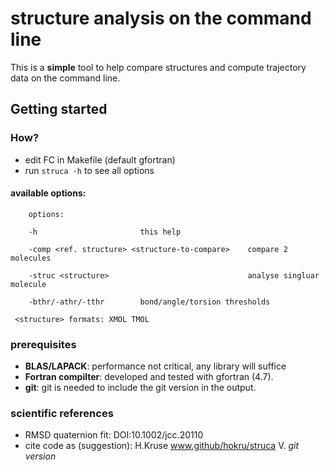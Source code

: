 # structure analysis on the command line

This is a **simple** tool to help compare structures and compute trajectory data on the command line.


## Getting started

### How?

* edit FC in Makefile (default gfortran)
* run `struca -h` to see all options


#### available options:
`    options:`

`    -h                       this help`

`    -comp <ref. structure> <structure-to-compare>    compare 2 molecules`

`    -struc <structure>                               analyse singluar molecule`


`    -bthr/-athr/-tthr        bond/angle/torsion thresholds`


`  <structure> formats: XMOL TMOL `


### prerequisites

- **BLAS/LAPACK**: performance not critical, any library will suffice 
- **Fortran compilter**: developed and tested with gfortran (4.7).
- **git**: git is needed to include the git version in the output.

### scientific references
- RMSD quaternion fit: DOI:10.1002/jcc.20110
- cite code as (suggestion): H.Kruse www.github/hokru/struca V. *git version*
